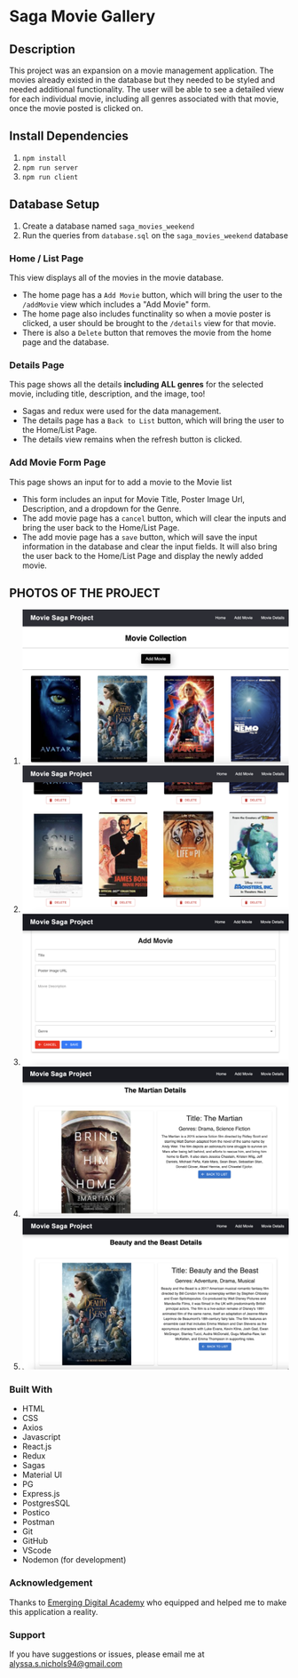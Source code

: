 # Saga Movie Gallery

## Description

This project was an expansion on a movie management application. The movies already existed in the database but they needed to be styled and needed additional functionality. The user will be able to see a detailed view for each individual movie, including all genres associated with that movie, once the movie posted is clicked on.

## Install Dependencies

1. `npm install`
2. `npm run server`
3. `npm run client`

## Database Setup

1. Create a database named `saga_movies_weekend`
2. Run the queries from `database.sql` on the `saga_movies_weekend` database

### Home / List Page

This view displays all of the movies in the movie database.

- The home page has a `Add Movie` button, which will bring the user to the `/addMovie` view which includes a "Add Movie" form.
- The home page also includes functinality so when a movie poster is clicked, a user should be brought to the `/details` view for that movie.
- There is also a `Delete` button that removes the movie from the home page and the database.

### Details Page

This page shows all the details **including ALL genres** for the selected movie, including title, description, and the image, too!

- Sagas and redux were used for the data management.
- The details page has a `Back to List` button, which will bring the user to the Home/List Page.
- The details view remains when the refresh button is clicked.

### Add Movie Form Page

This page shows an input for to add a movie to the Movie list

- This form includes an input for Movie Title, Poster Image Url, Description, and a dropdown for the Genre.
- The add movie page has a `cancel` button, which will clear the inputs and bring the user back to the Home/List Page.
- The add movie page has a `save` button, which will save the input information in the database and clear the input fields. It will also bring the user back to the Home/List Page and display the newly added movie.

## PHOTOS OF THE PROJECT

1. ![Alt text](mainpage1.png)
2. ![Alt text](homepage2.png)
3. ![Alt text](formpage.png)
4. ![Alt text](detailpage2.png)
5. ![Alt text](detailpage1.png)

### Built With

- HTML
- CSS
- Axios
- Javascript
- React.js
- Redux
- Sagas
- Material UI
- PG
- Express.js
- PostgresSQL
- Postico
- Postman
- Git
- GitHub
- VScode
- Nodemon (for development)

### Acknowledgement

Thanks to [Emerging Digital Academy](http://www.emergingacademy.org) who equipped and helped me to make this application a reality.

### Support

If you have suggestions or issues, please email me at [alyssa.s.nichols94@gmail.com](mailto:alyssa.s.nichols94@gmail.com)
